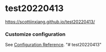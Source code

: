 # test20220413
https://scottjinxiang.github.io/test20220413/

### Customize configuration
See [Configuration Reference](https://cli.vuejs.org/config/).
"# test20220413" 
